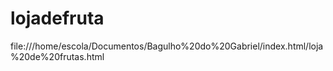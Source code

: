 # lojadefruta
file:///home/escola/Documentos/Bagulho%20do%20Gabriel/index.html/loja%20de%20frutas.html
